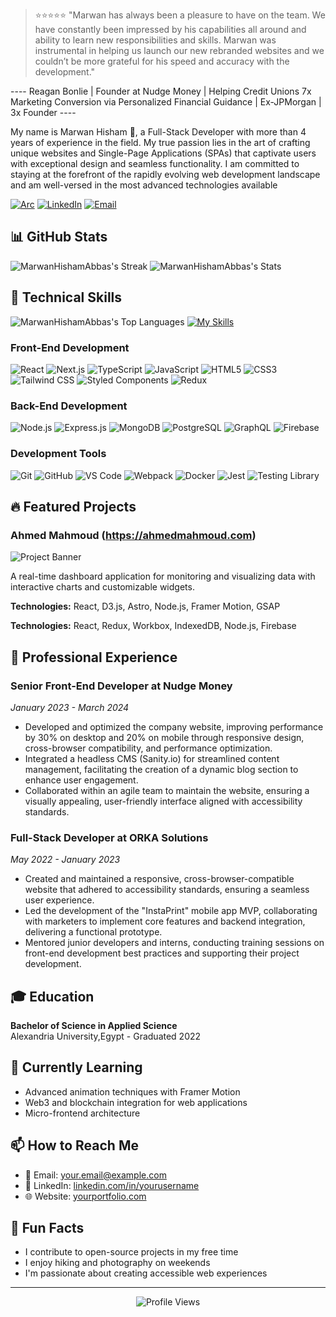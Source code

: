 
> ⭐️⭐️⭐️⭐️⭐️ "Marwan has always been a pleasure to have on the team. We have constantly been impressed by his capabilities all around and ability to learn new responsibilities and skills. Marwan was instrumental in helping us launch our new rebranded websites and we couldn’t be more grateful for his speed and accuracy with the development."

---- Reagan Bonlie | Founder at Nudge Money | Helping Credit Unions 7x Marketing Conversion via Personalized Financial Guidance | Ex-JPMorgan | 3x Founder ----

My name is Marwan Hisham 🐺, a Full-Stack Developer with more than 4 years of experience in the field.
My true passion lies in the art of crafting unique websites and Single-Page Applications (SPAs) that captivate users with exceptional design and seamless functionality. I am committed to staying at the forefront of the rapidly evolving web development landscape and am well-versed in the most advanced technologies available

[![Arc](https://img.shields.io/badge/Arc-FCBFBD?logo=arc&logoColor=000)](https://marwanhisham.com)
[![LinkedIn](https://img.shields.io/badge/LinkedIn-0077B5?style=for-the-badge&logo=linkedin&logoColor=white)](https://linkedin.com/in/marwanhiisham/)
[![Email](https://img.shields.io/badge/Email-D14836?style=for-the-badge&logo=gmail&logoColor=white)](mailto:marwanhishamdev@gmail.com)

## 📊 GitHub Stats

![MarwanHishamAbbas's Streak](https://github-readme-streak-stats.herokuapp.com/?user=MarwanHishamAbbas&theme=dark&hide_border=false)
![MarwanHishamAbbas's Stats](https://github-readme-stats.vercel.app/api?username=MarwanHishamAbbas&theme=dark&show_icons=true&hide_border=false&count_private=true)

## 🚀 Technical Skills

![MarwanHishamAbbas's Top Languages](https://github-readme-stats.vercel.app/api/top-langs/?username=MarwanHishamAbbas&theme=dark&show_icons=true&hide_border=false&layout=compact)
[![My Skills](https://skillicons.dev/icons?i=html,css,tailwind,ts,next,express,git,github,nginx,nodejs,pnpm,vscode,graphql,md,vite,react,astro,swift,mysql,sqlite,apple,appwrite,babel,bash,bitbucket,bun,figma,notion,supabase,vercel,&perline=10)](https://skillicons.dev)


### Front-End Development
![React](https://img.shields.io/badge/React-20232A?style=for-the-badge&logo=react&logoColor=61DAFB)
![Next.js](https://img.shields.io/badge/Next.js-000000?style=for-the-badge&logo=next.js&logoColor=white)
![TypeScript](https://img.shields.io/badge/TypeScript-007ACC?style=for-the-badge&logo=typescript&logoColor=white)
![JavaScript](https://img.shields.io/badge/JavaScript-F7DF1E?style=for-the-badge&logo=javascript&logoColor=black)
![HTML5](https://img.shields.io/badge/HTML5-E34F26?style=for-the-badge&logo=html5&logoColor=white)
![CSS3](https://img.shields.io/badge/CSS3-1572B6?style=for-the-badge&logo=css3&logoColor=white)
![Tailwind CSS](https://img.shields.io/badge/Tailwind_CSS-38B2AC?style=for-the-badge&logo=tailwind-css&logoColor=white)
![Styled Components](https://img.shields.io/badge/Styled_Components-DB7093?style=for-the-badge&logo=styled-components&logoColor=white)
![Redux](https://img.shields.io/badge/Redux-593D88?style=for-the-badge&logo=redux&logoColor=white)

### Back-End Development
![Node.js](https://img.shields.io/badge/Node.js-339933?style=for-the-badge&logo=nodedotjs&logoColor=white)
![Express.js](https://img.shields.io/badge/Express.js-000000?style=for-the-badge&logo=express&logoColor=white)
![MongoDB](https://img.shields.io/badge/MongoDB-4EA94B?style=for-the-badge&logo=mongodb&logoColor=white)
![PostgreSQL](https://img.shields.io/badge/PostgreSQL-316192?style=for-the-badge&logo=postgresql&logoColor=white)
![GraphQL](https://img.shields.io/badge/GraphQL-E10098?style=for-the-badge&logo=graphql&logoColor=white)
![Firebase](https://img.shields.io/badge/Firebase-FFCA28?style=for-the-badge&logo=firebase&logoColor=black)

### Development Tools
![Git](https://img.shields.io/badge/Git-F05032?style=for-the-badge&logo=git&logoColor=white)
![GitHub](https://img.shields.io/badge/GitHub-100000?style=for-the-badge&logo=github&logoColor=white)
![VS Code](https://img.shields.io/badge/VS_Code-007ACC?style=for-the-badge&logo=visual-studio-code&logoColor=white)
![Webpack](https://img.shields.io/badge/Webpack-8DD6F9?style=for-the-badge&logo=webpack&logoColor=black)
![Docker](https://img.shields.io/badge/Docker-2496ED?style=for-the-badge&logo=docker&logoColor=white)
![Jest](https://img.shields.io/badge/Jest-C21325?style=for-the-badge&logo=jest&logoColor=white)
![Testing Library](https://img.shields.io/badge/Testing_Library-E33332?style=for-the-badge&logo=testing-library&logoColor=white)

## 🔥 Featured Projects

### Ahmed Mahmoud (https://ahmedmahmoud.com)
![Project Banner](https://res.cloudinary.com/dkujhhn6j/image/upload/c_limit,w_1080/f_auto/q_auto/v1/projects/1IMU1jauR35ITkVwN6bgMz8Tdwx4bpQfx_bua0yj?_a=BAVAZGBz0)

A real-time dashboard application for monitoring and visualizing data with interactive charts and customizable widgets.

**Technologies:** React, D3.js, Astro, Node.js, Framer Motion, GSAP


**Technologies:** React, Redux, Workbox, IndexedDB, Node.js, Firebase

## 💼 Professional Experience

### Senior Front-End Developer at Nudge Money
*January 2023 - March 2024*

- Developed and optimized the company website, improving performance by 30% on desktop and 20% on mobile through responsive design, cross-browser compatibility, and performance optimization.
- Integrated a headless CMS (Sanity.io) for streamlined content management, facilitating the creation of a dynamic blog section to enhance user engagement.
- Collaborated within an agile team to maintain the website, ensuring a visually appealing, user-friendly interface aligned with accessibility standards.

### Full-Stack Developer at ORKA Solutions
*May 2022 - January 2023*

- Created and maintained a responsive, cross-browser-compatible website that adhered to accessibility standards, ensuring a seamless user experience.
- Led the development of the "InstaPrint" mobile app MVP, collaborating with marketers to implement core features and backend integration, delivering a functional prototype.
- Mentored junior developers and interns, conducting training sessions on front-end development best practices and supporting their project development.

## 🎓 Education

**Bachelor of Science in Applied Science**  
Alexandria University,Egypt - Graduated 2022

## 🌱 Currently Learning

- Advanced animation techniques with Framer Motion
- Web3 and blockchain integration for web applications
- Micro-frontend architecture

## 📫 How to Reach Me

- 📧 Email: your.email@example.com
- 💼 LinkedIn: [linkedin.com/in/yourusername](https://linkedin.com/in/MarwanHiisham/)
- 🌐 Website: [yourportfolio.com](https://marwanhisham.com.com/)

## 🚀 Fun Facts

- I contribute to open-source projects in my free time
- I enjoy hiking and photography on weekends
- I'm passionate about creating accessible web experiences

---

<div align="center">
  <img src="https://komarev.com/ghpvc/?username=MarwanHishamAbbas&color=blueviolet" alt="Profile Views" />
</div>
